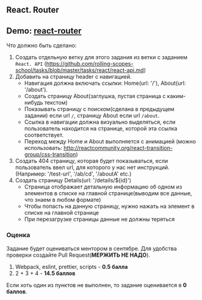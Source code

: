 ## React. Router

## Demo: **[react-router](https://react-router-by-ligalaiz.netlify.app/)**

Что должно быть сделано:

1) Создать отдельную ветку для этого задания из ветки с заданием `React. API` (https://github.com/rolling-scopes-school/tasks/blob/master/tasks/react/react-api.md)
2) Добавить на страницу header с навигацией.
    -  Навигация должна включать ссылки: Home(url: '/'), About(url: '/about').
    -  Создать страницу About(заглушка, пустая страница с каким-нибудь текстом)
    -  Показывать страницу с поиском(сделана в предыдущем задании) если url `/`, страницу About если url `/about`.
    -  Ссылка в навигации должна визуально выделяться, если пользователь находится на странице, которой эта ссылка соответствует.
    -  Переход между Home и About выполняется с анимацией (можно использовать: http://reactcommunity.org/react-transition-group/css-transition)
3)  Создать 404 страницу, которая будет показываться, если пользователь ввел url, для которого у нас нет инструкций.(Например: '/test-url', '/ab/cd', '/aboutA' etc.)
4)  Создать страницу Details(url: '/details/${id}')
    - Страница отображает детальную информацию об одном из элементов в списке на главной странице(выводим все данные, что знаем в любом формате)
    - Чтобы попасть на данную страницу, нужно нажать на элемент в списке на главной странице
    - При перезагрузке страницы данные не должны теряться

### Оценка

Задание будет оцениваться ментором в сентябре. Для удобства проверки создайте Pull Request(**МЕРЖИТЬ НЕ НАДО**).

1) Webpack, eslint, prettier, scripts - **0.5 балла**
2) 2 + 3 + 4 - **14.5 баллов**

Если хоть один из пунктов не выполнен, то задание оценивается в **0 баллов**.

